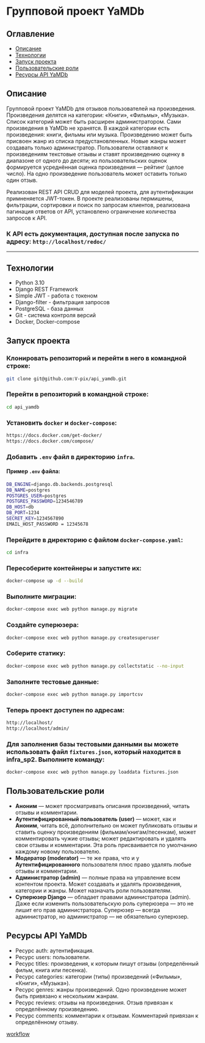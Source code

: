 # Групповой проект YaMDb

## Оглавление
- [Описание](#description)
- [Технологии](#technologies)
- [Запуск проекта](#launch)
- [Пользовательские роли](#users)
- [Ресурсы API YaMDb](#resources)

<a id=description></a>
## Описание
Групповой проект YaMDb для отзывов пользователей на произведения.
Произведения делятся на категории: «Книги», «Фильмы», «Музыка». Список категорий может быть расширен администратором. Сами произведения в YaMDb не хранятся. В каждой категории есть произведения: книги, фильмы или музыка. Произведению может быть присвоен жанр из списка предустановленных. Новые жанры может создавать только администратор. Пользователи оставляют к произведениям текстовые отзывы и ставят произведению оценку в диапазоне от одного до десяти; из пользовательских оценок формируется усреднённая оценка произведения — рейтинг (целое число). На одно произведение пользователь может оставить только один отзыв.

Реализован REST API CRUD для моделей проекта, для аутентификации примненяется JWT-токен. В проекте реализованы пермишены, фильтрации, сортировки и поиск по запросам клиентов, реализована пагинация ответов от API, установлено ограничение количества запросов к API. 
### К API есть документация, доступная после запуска по адресу: `http://localhost/redoc/`
---
<a id=technologies></a>
## Технологии
- Python 3.10
- Django REST Framework
- Simple JWT - работа с токеном
- Django-filter - фильтрация запросов
- PostgreSQL - база данных
- Git - система контроля версий
- Docker, Docker-compose

<a id=launch></a>
## Запуск проекта
### Клонировать репозиторий и перейти в него в командной строке:
```bash
git clone git@github.com:V-pix/api_yamdb.git
```
### Перейти в репозиторий в командной строке:
```bash
cd api_yamdb
```
### Установить `docker` и `docker-compose`:
```bash
https://docs.docker.com/get-docker/
https://docs.docker.com/compose/
```
### Добавить `.env` файл в директорию `infra`.
#### Пример `.env` файлa:
```bash
DB_ENGINE=django.db.backends.postgresql
DB_NAME=postgres
POSTGRES_USER=postgres
POSTGRES_PASSWORD=1234546789
DB_HOST=db
DB_PORT=1234
SECRET_KEY=1234567890
EMAIL_HOST_PASSWORD = 12345678
```
### Перейдите в директорию с файлом `docker-compose.yaml`:
```bash
cd infra
```
### Пересоберите контейнеры и запустите их:
```bash
docker-compose up -d --build
```
### Выполните миграции:
```bash
docker-compose exec web python manage.py migrate
```
### Создайте суперюзера:
```bash
docker-compose exec web python manage.py createsuperuser
```
### Соберите статику:
```bash
docker-compose exec web python manage.py collectstatic --no-input
```
### Заполните тестовые данные:
```bash
docker-compose exec web python manage.py importcsv
```
### Теперь проект доступен по адресам:
```bash
http://localhost/
http://localhost/admin/
```
### Для заполнения базы тестовыми данными вы можете использовать файл `fixtures.json`, который находится в infra_sp2. Выполните команду:
```bash
docker-compose exec web python manage.py loaddata fixtures.json
```

<a id=users></a>
## Пользовательские роли
- **Аноним** — может просматривать описания произведений, читать отзывы и комментарии.
- **Аутентифицированный пользователь (user)** — может, как и **Аноним**, читать всё, 
дополнительно он может публиковать отзывы и ставить оценку произведениям 
(фильмам/книгам/песенкам), может комментировать чужие отзывы; может редактировать 
и удалять свои отзывы и комментарии. Эта роль присваивается по умолчанию 
каждому новому пользователю.
- **Модератор (moderator)** — те же права, что и у **Аутентифицированного** 
пользователя плюс право удалять любые отзывы и комментарии.
- **Администратор (admin)** — полные права на управление всем контентом проекта. 
Может создавать и удалять произведения, категории и жанры. Может назначать 
роли пользователям.
- **Суперюзер Django** — обладает правами администратора (admin). Даже если 
изменить пользовательскую роль суперюзера — это не лишит его прав администратора. 
Суперюзер — всегда администратор, но администратор — не обязательно суперюзер.

<a id=resources></a>
## Ресурсы API YaMDb
- Ресурс auth: аутентификация.
- Ресурс users: пользователи.
- Ресурс titles: произведения, к которым пишут отзывы (определённый фильм, книга или песенка).
- Ресурс categories: категории (типы) произведений («Фильмы», «Книги», «Музыка»).
- Ресурс genres: жанры произведений. Одно произведение может быть привязано к нескольким жанрам.
- Ресурс reviews: отзывы на произведения. Отзыв привязан к определённому произведению.
- Ресурс comments: комментарии к отзывам. Комментарий привязан к определённому отзыву.

[workflow](https://github.com/V-pix/yamdb_final/actions/workflows/yamdb_workflow.yml/badge.svg)